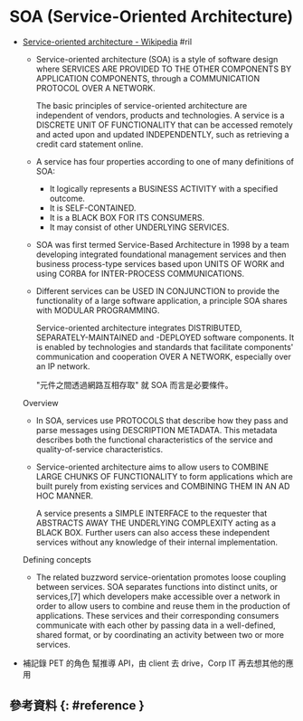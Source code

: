# SOA (Service-Oriented Architecture)

  - [Service\-oriented architecture \- Wikipedia](https://en.wikipedia.org/wiki/Service-oriented_architecture) #ril

      - Service-oriented architecture (SOA) is a style of software design where SERVICES ARE PROVIDED TO THE OTHER COMPONENTS BY APPLICATION COMPONENTS, through a COMMUNICATION PROTOCOL OVER A NETWORK.

        The basic principles of service-oriented architecture are independent of vendors, products and technologies. A service is a DISCRETE UNIT OF FUNCTIONALITY that can be accessed remotely and acted upon and updated INDEPENDENTLY, such as retrieving a credit card statement online.

      - A service has four properties according to one of many definitions of SOA:

          - It logically represents a BUSINESS ACTIVITY with a specified outcome.
          - It is SELF-CONTAINED.
          - It is a BLACK BOX FOR ITS CONSUMERS.
          - It may consist of other UNDERLYING SERVICES.

      - SOA was first termed Service-Based Architecture in 1998 by a team developing integrated foundational management services and then business process-type services based upon UNITS OF WORK and using CORBA for INTER-PROCESS COMMUNICATIONS.

      - Different services can be USED IN CONJUNCTION to provide the functionality of a large software application, a principle SOA shares with MODULAR PROGRAMMING.

        Service-oriented architecture integrates DISTRIBUTED, SEPARATELY-MAINTAINED and -DEPLOYED software components. It is enabled by technologies and standards that facilitate components' communication and cooperation OVER A NETWORK, especially over an IP network.

        "元件之間透過網路互相存取" 就 SOA 而言是必要條件。

    Overview

      - In SOA, services use PROTOCOLS that describe how they pass and parse messages using DESCRIPTION METADATA. This metadata describes both the functional characteristics of the service and quality-of-service characteristics.

      - Service-oriented architecture aims to allow users to COMBINE LARGE CHUNKS OF FUNCTIONALITY to form applications which are built purely from existing services and COMBINING THEM IN AN AD HOC MANNER.

        A service presents a SIMPLE INTERFACE to the requester that ABSTRACTS AWAY THE UNDERLYING COMPLEXITY acting as a BLACK BOX. Further users can also access these independent services without any knowledge of their internal implementation.

    Defining concepts

      - The related buzzword service-orientation promotes loose coupling between services. SOA separates functions into distinct units, or services,[7] which developers make accessible over a network in order to allow users to combine and reuse them in the production of applications. These services and their corresponding consumers communicate with each other by passing data in a well-defined, shared format, or by coordinating an activity between two or more services.

  - 補記錄 PET 的角色 幫推導 API，由 client 去 drive，Corp IT 再去想其他的應用

## 參考資料 {: #reference }
